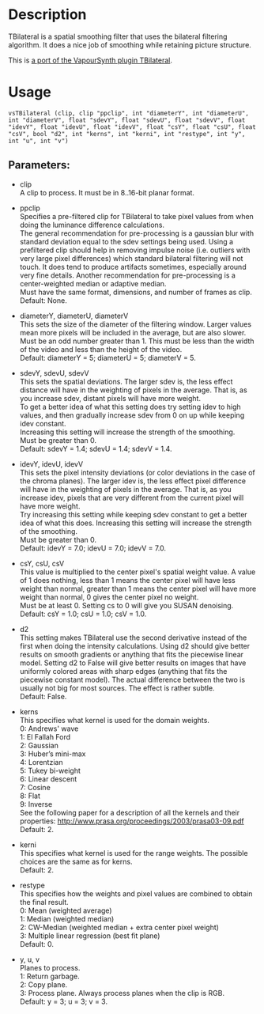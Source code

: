 # Description

TBilateral is a spatial smoothing filter that uses the bilateral filtering algorithm. It does a nice job of smoothing while retaining picture structure.

This is [a port of the VapourSynth plugin TBilateral](https://github.com/dubhater/vapoursynth-tbilateral).

# Usage

```
vsTBilateral (clip, clip "ppclip", int "diameterY", int "diameterU", int "diameterV", float "sdevY", float "sdevU", float "sdevV", float "idevY", float "idevU", float "idevV", float "csY", float "csU", float "csV", bool "d2", int "kerns", int "kerni", int "restype", int "y", int "u", int "v")
```

## Parameters:

- clip\
    A clip to process. It must be in 8..16-bit planar format.
    
- ppclip\
    Specifies a pre-filtered clip for TBilateral to take pixel values from when doing the luminance difference calculations.\
    The general recommendation for pre-processing is a gaussian blur with standard deviation equal to the sdev settings being used. Using a prefiltered clip should help in removing impulse noise (i.e. outliers with very large pixel differences) which standard bilateral filtering will not touch. It does tend to produce artifacts sometimes, especially around very fine details. Another recommendation for pre-processing is a center-weighted median or adaptive median.\
    Must have the same format, dimensions, and number of frames as clip.\
    Default: None.
    
- diameterY, diameterU, diameterV\
    This sets the size of the diameter of the filtering window. Larger values mean more pixels will be included in the average, but are also slower.\
    Must be an odd number greater than 1. This must be less than the width of the video and less than the height of the video.\
    Default: diameterY = 5; diameterU = 5; diameterV = 5.
    
- sdevY, sdevU, sdevV\
    This sets the spatial deviations. The larger sdev is, the less effect distance will have in the weighting of pixels in the average. That is, as you increase sdev, distant pixels will have more weight.\
    To get a better idea of what this setting does try setting idev to high values, and then gradually increase sdev from 0 on up while keeping idev constant.\
    Increasing this setting will increase the strength of the smoothing.\
    Must be greater than 0.\
    Default: sdevY = 1.4; sdevU = 1.4; sdevV = 1.4.
    
- idevY, idevU, idevV\
    This sets the pixel intensity deviations (or color deviations in the case of the chroma planes). The larger idev is, the less effect pixel difference will have in the weighting of pixels in the average. That is, as you increase idev, pixels that are very different from the current pixel will have more weight.\
    Try increasing this setting while keeping sdev constant to get a better idea of what this does. Increasing this setting will increase the strength of the smoothing.\
    Must be greater than 0.\
    Default: idevY = 7.0; idevU = 7.0; idevV = 7.0.
    
- csY, csU, csV\
    This value is multiplied to the center pixel's spatial weight value. A value of 1 does nothing, less than 1 means the center pixel will have less weight than normal, greater than 1 means the center pixel will have more weight than normal, 0 gives the center pixel no weight.\
    Must be at least 0. Setting cs to 0 will give you SUSAN denoising.\
    Default: csY = 1.0; csU = 1.0; csV = 1.0.
    
- d2\
    This setting makes TBilateral use the second derivative instead of the first when doing the intensity calculations. Using d2 should give better results on smooth gradients or anything that fits the piecewise linear model. Setting d2 to False will give better results on images that have uniformly colored areas with sharp edges (anything that fits the piecewise constant model). The actual difference between the two is usually not big for most sources. The effect is rather subtle.\
    Default: False.
    
- kerns\
    This specifies what kernel is used for the domain weights.\
    0: Andrews' wave\
    1: El Fallah Ford\
    2: Gaussian\
    3: Huber’s mini-max\
    4: Lorentzian\
    5: Tukey bi-weight\
    6: Linear descent\
    7: Cosine\
    8: Flat\
    9: Inverse\
    See the following paper for a description of all the kernels and their properties: http://www.prasa.org/proceedings/2003/prasa03-09.pdf \
    Default: 2.
    
- kerni\
    This specifies what kernel is used for the range weights. The possible choices are the same as for kerns.\
    Default: 2.
    
- restype\
    This specifies how the weights and pixel values are combined to obtain the final result.\
    0: Mean (weighted average)\
    1: Median (weighted median)\
    2: CW-Median (weighted median + extra center pixel weight)\
    3: Multiple linear regression (best fit plane)\
    Default: 0.
    
- y, u, v\
    Planes to process.\
    1: Return garbage.\
    2: Copy plane.\
    3: Process plane. Always process planes when the clip is RGB.\
    Default: y = 3; u = 3; v = 3.
